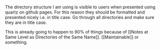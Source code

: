 The directory structure I am using is visible to users when presented using quartz on github pages. For this reason they should be formatted and presented nicely i.e. in title case. Go through all directories and make sure they are in title case.

This is already going to happen to 90% of things because of [[Notes at Same Level as Directories of the Same Name]]. [[Maintainable]] or something.